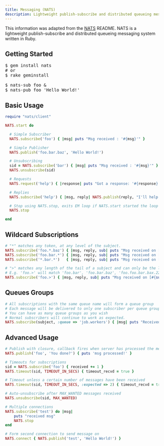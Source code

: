 ```yaml
---
title: Messaging (NATS)
description: Lightweight publish-subscribe and distributed queueing messaging system.
---
```


This information was adapted from the [NATS](https://github.com/derekcollison/nats) README. NATS is a lightweight publish-subscribe and distributed queueing messaging system written in Ruby.

## Getting Started

<pre class="terminal">
$ gem install nats
# or
$ rake geminstall

$ nats-sub foo &
$ nats-pub foo 'Hello World!'
</pre>

## Basic Usage

~~~ruby
require "nats/client"

NATS.start do

  # Simple Subscriber
  NATS.subscribe('foo') { |msg| puts "Msg received : '#{msg}'" }

  # Simple Publisher
  NATS.publish('foo.bar.baz', 'Hello World!')

  # Unsubscribing
  sid = NATS.subscribe('bar') { |msg| puts "Msg received : '#{msg}'" }
  NATS.unsubscribe(sid)

  # Requests
  NATS.request('help') { |response| puts "Got a response: '#{response}'" }

  # Replies
  NATS.subscribe('help') { |msg, reply| NATS.publish(reply, "I'll help!") }

  # Stop using NATS.stop, exits EM loop if NATS.start started the loop
  NATS.stop

end
~~~

## Wildcard Subscriptions

~~~ruby
# "*" matches any token, at any level of the subject.
NATS.subscribe('foo.*.baz') { |msg, reply, sub| puts "Msg received on [#{sub}] : '#{msg}'" }
NATS.subscribe('foo.bar.*') { |msg, reply, sub| puts "Msg received on [#{sub}] : '#{msg}'" }
NATS.subscribe('*.bar.*')   { |msg, reply, sub| puts "Msg received on [#{sub}] : '#{msg}'" }

# ">" matches any length of the tail of a subject and can only be the last token
# E.g. 'foo.>' will match 'foo.bar', 'foo.bar.baz', 'foo.foo.bar.bax.22'
NATS.subscribe('foo.>') { |msg, reply, sub| puts "Msg received on [#{sub}] : '#{msg}'" }
~~~

## Queues Groups

~~~ruby
# All subscriptions with the same queue name will form a queue group
# Each message will be delivered to only one subscriber per queue group, queuing semantics
# You can have as many queue groups as you wish
# Normal subscribers will continue to work as expected.
NATS.subscribe(subject, :queue => 'job.workers') { |msg| puts "Received '#{msg}'" }
~~~

## Advanced Usage
~~~ruby
# Publish with closure, callback fires when server has processed the message
NATS.publish('foo', 'You done?') { puts 'msg processed!' }

# Timeouts for subscriptions
sid = NATS.subscribe('foo') { received += 1 }
NATS.timeout(sid, TIMEOUT_IN_SECS) { timeout_recvd = true }

# Timeout unless a certain number of messages have been received
NATS.timeout(sid, TIMEOUT_IN_SECS, :expected => 2) { timeout_recvd = true }

# Auto-unsubscribe after MAX_WANTED messages received
NATS.unsubscribe(sid, MAX_WANTED)

# Multiple connections
NATS.subscribe('test') do |msg|
    puts "received msg"
    NATS.stop
end

# Form second connection to send message on
NATS.connect { NATS.publish('test', 'Hello World!') }
~~~
